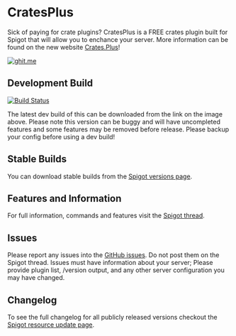 CratesPlus
=====================

Sick of paying for crate plugins? CratesPlus is a FREE crates plugin built for Spigot that will allow you to enchance your server. More information can be found on the new website [Crates.Plus](http://crates.plus)!

[![ghit.me](https://ghit.me/badge.svg?repo=connorlinfoot/CratesPlus)](https://ghit.me/repo/connorlinfoot/CratesPlus)

## Development Build
[![Build Status](http://ci.connorlinfoot.com:8080/buildStatus/icon?job=CratesPlus)](http://ci.connorlinfoot.com:8080/job/CratesPlus/)

The latest dev build of this can be downloaded from the link on the image above. Please note this version can be buggy and will have uncompleted features and some features may be removed before release. Please backup your config before using a dev build!

## Stable Builds
You can download stable builds from the [Spigot versions page](https://www.spigotmc.org/resources/cratesplus-custom-crates-free.5018/history).

## Features and Information
For full information, commands and features visit the [Spigot thread](https://www.spigotmc.org/resources/cratesplus-custom-crates-free.5018/).

## Issues
Please report any issues into the [GitHub issues](https://github.com/ConnorLinfoot/CratesPlus/issues). Do not post them on the Spigot thread. Issues must have information about your server; Please provide plugin list, /version output, and any other server configuration you may have changed.

## Changelog
To see the full changelog for all publicly released versions checkout the [Spigot resource update page](https://www.spigotmc.org/resources/cratesplus-custom-crates-free.5018/updates).